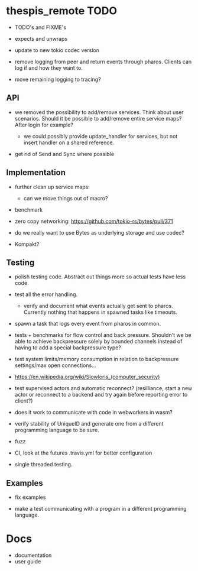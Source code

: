 # thespis_remote TODO

- TODO's and FIXME's

- expects and unwraps

- update to new tokio codec version
- remove logging from peer and return events through pharos. Clients can log if and how they want to.
- move remaining logging to tracing?

## API

- we removed the possibility to add/remove services. Think about user scenarios. Should it be possible
  to add/remove entire service maps? After login for example?
	- we could possibly provide update_handler for services, but not insert handler on a shared reference.

- get rid of Send and Sync where possible


## Implementation

- further clean up service maps:
  - can we move things out of macro?

- benchmark
- zero copy networking: https://github.com/tokio-rs/bytes/pull/371
- do we really want to use Bytes as underlying storage and use codec?

- Kompakt?


## Testing

- polish testing code. Abstract out things more so actual tests have less code.
- test all the error handling.
	- verify and document what events actually get sent to pharos. Currently nothing that happens in spawned tasks like timeouts.

- spawn a task that logs every event from pharos in common.
- tests + benchmarks for flow control and back pressure. Shouldn't we be able to achieve backpressure solely by bounded channels instead of having to add a special backpressure type?

- test system limits/memory consumption in relation to backpressure settings/max open connections...

- https://en.wikipedia.org/wiki/Slowloris_(computer_security)

- test supervised actors and automatic reconnect? (resilliance, start a new actor or reconnect to a backend and try again before reporting error to client?)

- does it work to communicate with code in webworkers in wasm?
- verify stability of UniqueID and generate one from a different programming language to be sure.

- fuzz
- CI, look at the futures .travis.yml for better configuration
- single threaded testing.


## Examples

- fix examples

- make a test communicating with a program in a different programming language.


# Docs

- documentation
- user guide

